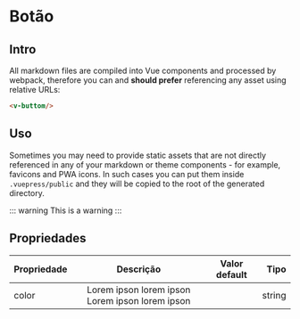 # Botão

## Intro

All markdown files are compiled into Vue components and processed by webpack, therefore you can and **should prefer** referencing any asset using relative URLs:

``` html
<v-buttom/>
```

## Uso

Sometimes you may need to provide static assets that are not directly referenced in any of your markdown or theme components - for example, favicons and PWA icons. In such cases you can put them inside `.vuepress/public` and they will be copied to the root of the generated directory.

::: warning
This is a warning
:::

## Propriedades

| Propriedade        |Descrição                                         | Valor default                           | Tipo          |
| -------------------|:------------------------------------------------:|:---------------------------------------:| -------------:|
| color              | Lorem ipson lorem ipson Lorem ipson lorem ipson  | <Badge text="#FFAFAF" type="default"/>  | string        |

